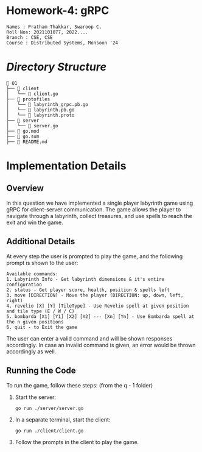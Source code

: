 # Homework-4: gRPC

```
Names : Pratham Thakkar, Swaroop C.
Roll Nos: 2021101077, 2022....
Branch : CSE, CSE
Course : Distributed Systems, Monsoon '24
```

# **_Directory Structure_**

```
📁 Q1
├── 📁 client
│   └── 📄 client.go
├── 📁 protofiles
│   └── 📄 labyrinth_grpc.pb.go
│   └── 📄 labyrinth.pb.go
│   └── 📄 labyrinth.proto
├── 📁 server
│   └── 📄 server.go
├── 📄 go.mod
├── 📄 go.sum
├── 📄 README.md
```

# Implementation Details

## Overview
In this question we have implemented a single player labyrinth game using gRPC for client-server communication. The game allows the player to navigate through a labyrinth, collect treasures, and use spells to reach the exit and win the game.

## Additional Details
At every step the user is prompted to play the game, and the following prompt is shown to the user:

```
Available commands:
1. Labyrinth Info - Get labyrinth dimensions & it's entire configuration
2. status - Get player score, health, position & spells left
3. move [DIRECTION] - Move the player (DIRECTION: up, down, left, right)
4. revelio [X] [Y] [TileType] - Use Revelio spell at given position and tile type (E / W / C)
5. bombarda [X1] [Y1] [X2] [Y2] --- [Xn] [Yn] - Use Bombarda spell at the n given positions
6. quit - to Exit the game
```

The user can enter a valid command and will be shown responses accordingly. In case an invalid command is given, an error would be thrown accordingly as well.

## Running the Code

To run the game, follow these steps: (from the q - 1 folder)

1. Start the server:
   ```
   go run ./server/server.go
   ```

2. In a separate terminal, start the client:
   ```
   go run ./client/client.go
   ```

3. Follow the prompts in the client to play the game.
